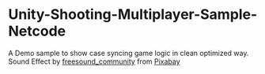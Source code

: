 # Unity-Shooting-Multiplayer-Sample-Netcode
A Demo sample to show case syncing game logic in clean optimized way.
Sound Effect by <a href="https://pixabay.com/users/freesound_community-46691455/?utm_source=link-attribution&utm_medium=referral&utm_campaign=music&utm_content=81594">freesound_community</a> from <a href="https://pixabay.com//?utm_source=link-attribution&utm_medium=referral&utm_campaign=music&utm_content=81594">Pixabay</a>
